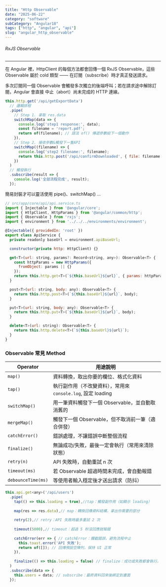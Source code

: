 ```yaml
---
title: "Http Observable"
date: "2025-06-22"
category: "software"
subCategory: "Angular18"
tags: ["http", "angular", "api"]
slug: "angular_http_observable"
---
```

###### RxJS Observable

---

在 Angular 裡，HttpClient 的每個方法都會回傳一個 RxJS Observable，這些 Observable 屬於 cold 類型 —— 在訂閱（subscribe）時才真正發送請求。

多次訂閱同一個 Observable 會觸發多次獨立的後端呼叫；若在請求途中解除訂閱，Angular 會直接 中止（abort）尚未完成的 HTTP 連線。

```js
this.http.get('/api/getExportData')
  // 邏輯排程
  .pipe(
    // Step 1. 拿取 res.data
    switchMap(data => {
      console.log('step1 response:', data);
      const filename = 'report.pdf';
      return of(filename); // 語法 of() 傳遞參數給下一個動作
    }),
    // Step 2. 接收參數&觸發下一隻API
    switchMap((filename) => {
      console.log('step2 filename:', filename);
      return this.http.post('/api/confirmDownloaded', { file: filename });
    })
  )
  // 觸發執行
  .subscribe(result => {
    console.log('全部流程完成', result);
  });

```

簡易封裝才可以靈活使用 pipe()、switchMap() ...

```js
// src/app/core/api/api.service.ts
import { Injectable } from '@angular/core';
import { HttpClient, HttpParams } from '@angular/common/http';
import { Observable } from 'rxjs';
import { environment } from '../../../environments/environment';

@Injectable({ providedIn: 'root' })
export class ApiService {
  private readonly baseUrl = environment.apiBaseUrl;

  constructor(private http: HttpClient) {}

  get<T>(url: string, params?: Record<string, any>): Observable<T> {
    const httpParams = new HttpParams({
      fromObject: params || {}
    });
    return this.http.get<T>(`${this.baseUrl}${url}`, { params: httpParams });
  }

  post<T>(url: string, body: any): Observable<T> {
    return this.http.post<T>(`${this.baseUrl}${url}`, body);
  }

  put<T>(url: string, body: any): Observable<T> {
    return this.http.put<T>(`${this.baseUrl}${url}`, body);
  }

  delete<T>(url: string): Observable<T> {
    return this.http.delete<T>(`${this.baseUrl}${url}`);
  }
}
```

### Observable 常見 Method

| Operator           | 用途說明                                       |
| ------------------ | ------------------------------------------ |
| `map()`            | 資料轉換，取出你要的欄位、格式化資料                         |
| `tap()`            | 執行副作用（不改變資料），常用來 `console.log`, 設定 loading |
| `switchMap()`      | 用一筆資料觸發下一個 Observable，並自動取消舊的              |
| `mergeMap()`       | 觸發下一個 Observable，但不取消前一筆（適合併發）             |
| `catchError()`     | 錯誤處理，不讓錯誤中斷整個流程                            |
| `finalize()`       | 無論成功/失敗，最後一定會執行（常用來清除狀態）                   |
| `retry(n)`         | API 失敗時，自動重試 n 次                           |
| `timeout(ms)`      | 若 Observable 超過時間未完成，會自動報錯                 |
| `debounceTime(ms)` | 等使用者輸入穩定後才送出請求（防抖）                         |


```js
this.api.get<any>('/api/users')
  .pipe(
    tap(() => this.loading = true),//tap：觸發副作用（如顯示 loading）
    
    map(res => res.data),// map：轉換回傳資料結構，拿出你需要的部分
    
    retry(2),// retry：API 失敗時最多重試 2 次
    
    timeout(5000),// timeout：超過 5 秒沒回應就報錯
    
    catchError(err => { // catchError：攔截錯誤，避免流程中止
      this.toast.error('API 失敗'); 
      return of([]); // 回傳預設空陣列，保持 UI 正常
    }),
    
    finalize(() => this.loading = false) // finalize：成功或失敗都會執行，關閉 loading 狀態
  )
  .subscribe(data => {
    this.users = data; // subscribe：最終資料回來後綁定到畫面
  });

```


